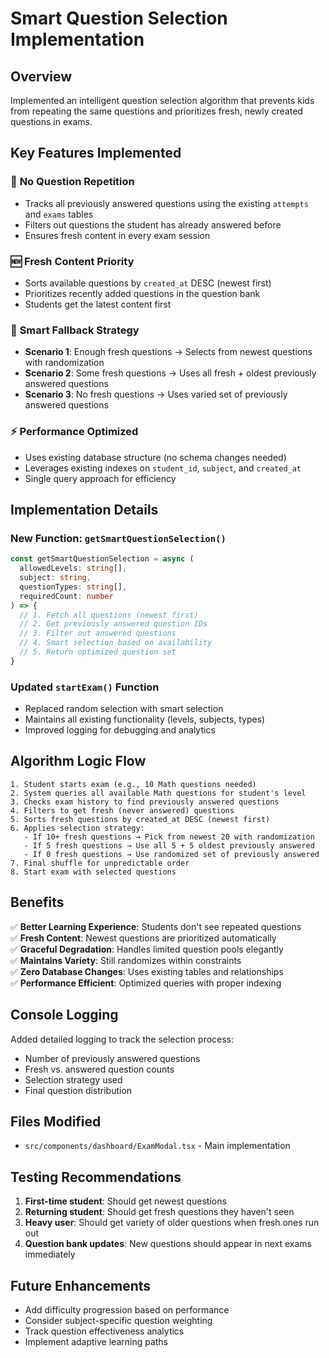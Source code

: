 # Smart Question Selection Implementation

## Overview
Implemented an intelligent question selection algorithm that prevents kids from repeating the same questions and prioritizes fresh, newly created questions in exams.

## Key Features Implemented

### 🎯 **No Question Repetition**
- Tracks all previously answered questions using the existing `attempts` and `exams` tables
- Filters out questions the student has already answered before
- Ensures fresh content in every exam session

### 🆕 **Fresh Content Priority**
- Sorts available questions by `created_at` DESC (newest first)
- Prioritizes recently added questions in the question bank
- Students get the latest content first

### 🔄 **Smart Fallback Strategy**
- **Scenario 1**: Enough fresh questions → Selects from newest questions with randomization
- **Scenario 2**: Some fresh questions → Uses all fresh + oldest previously answered questions
- **Scenario 3**: No fresh questions → Uses varied set of previously answered questions

### ⚡ **Performance Optimized**
- Uses existing database structure (no schema changes needed)
- Leverages existing indexes on `student_id`, `subject`, and `created_at`
- Single query approach for efficiency

## Implementation Details

### New Function: `getSmartQuestionSelection()`

```typescript
const getSmartQuestionSelection = async (
  allowedLevels: string[], 
  subject: string, 
  questionTypes: string[], 
  requiredCount: number
) => {
  // 1. Fetch all questions (newest first)
  // 2. Get previously answered question IDs
  // 3. Filter out answered questions
  // 4. Smart selection based on availability
  // 5. Return optimized question set
}
```

### Updated `startExam()` Function
- Replaced random selection with smart selection
- Maintains all existing functionality (levels, subjects, types)
- Improved logging for debugging and analytics

## Algorithm Logic Flow

```
1. Student starts exam (e.g., 10 Math questions needed)
2. System queries all available Math questions for student's level
3. Checks exam history to find previously answered questions
4. Filters to get fresh (never answered) questions
5. Sorts fresh questions by created_at DESC (newest first)
6. Applies selection strategy:
   - If 10+ fresh questions → Pick from newest 20 with randomization
   - If 5 fresh questions → Use all 5 + 5 oldest previously answered
   - If 0 fresh questions → Use randomized set of previously answered
7. Final shuffle for unpredictable order
8. Start exam with selected questions
```

## Benefits

✅ **Better Learning Experience**: Students don't see repeated questions  
✅ **Fresh Content**: Newest questions are prioritized automatically  
✅ **Graceful Degradation**: Handles limited question pools elegantly  
✅ **Maintains Variety**: Still randomizes within constraints  
✅ **Zero Database Changes**: Uses existing tables and relationships  
✅ **Performance Efficient**: Optimized queries with proper indexing  

## Console Logging
Added detailed logging to track the selection process:
- Number of previously answered questions
- Fresh vs. answered question counts  
- Selection strategy used
- Final question distribution

## Files Modified
- `src/components/dashboard/ExamModal.tsx` - Main implementation

## Testing Recommendations
1. **First-time student**: Should get newest questions
2. **Returning student**: Should get fresh questions they haven't seen
3. **Heavy user**: Should get variety of older questions when fresh ones run out
4. **Question bank updates**: New questions should appear in next exams immediately

## Future Enhancements
- Add difficulty progression based on performance
- Consider subject-specific question weighting
- Track question effectiveness analytics
- Implement adaptive learning paths